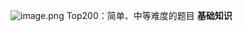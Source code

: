 ![image.png](https://chillcharlie-img.oss-cn-hangzhou.aliyuncs.com/image%2F2024%2F02%2F22%2F19-52-32-3aed9a79351140644834afa6e9778184-20240222195231-37ef8b.png)
Top200：简单、中等难度的题目
**基础知识**
